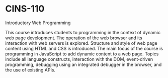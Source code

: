 # CINS-110
Introductory Web Programming

This course introduces students to programming in the context of dynamic web page development. The operation of the web browser and its interaction with web servers is explored. Structure and style of web page content using HTML and CSS is introduced. The main focus of the course is programming in JavaScript to add dynamic content to a web page. Topics include all language constructs, interaction with the DOM, event-driven programming, debugging using an integrated debugger in the browser, and the use of existing APIs.
